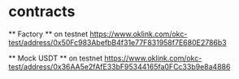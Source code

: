 # contracts

** Factory ** on testnet https://www.oklink.com/okc-test/address/0x50Fc983AbefbB4f31e77F831958f7E680E2786b3

** Mock USDT ** on testnet https://www.oklink.com/okc-test/address/0x36AA5e2fAfE33bF95344165fa0FCc33b9e8a4886
